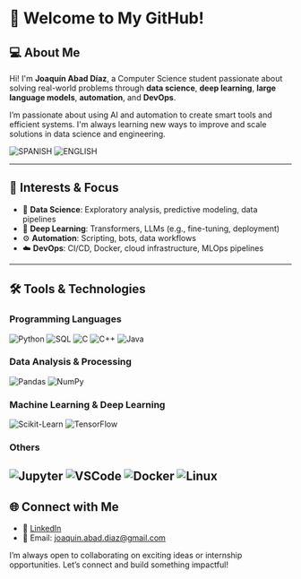 
# 👋 Welcome to My GitHub!

## 💻 About Me

Hi! I'm **Joaquín Abad Díaz**, a Computer Science student passionate about solving real-world problems through **data science**, **deep learning**, **large language models**, **automation**, and **DevOps**.

I’m passionate about using AI and automation to create smart tools and efficient systems. I'm always learning new ways to improve and scale solutions in data science and engineering.

![SPANISH](https://img.shields.io/badge/Spanish-red?label=Native)
![ENGLISH](https://img.shields.io/badge/English-lightblue?label=C1)

---

## 🧠 Interests & Focus

- 🧪 **Data Science**: Exploratory analysis, predictive modeling, data pipelines  
- 🤖 **Deep Learning**: Transformers, LLMs (e.g., fine-tuning, deployment)  
- ⚙️ **Automation**: Scripting, bots, data workflows  
- ☁️ **DevOps**: CI/CD, Docker, cloud infrastructure, MLOps pipelines  

---

## 🛠️ Tools & Technologies

### **Programming Languages**

![Python](https://img.shields.io/badge/-Python-ffd343?style=for-the-badge&logo=python&logoColor=black)
![SQL](https://img.shields.io/badge/-SQL-003B57?style=for-the-badge&logo=postgresql&logoColor=white)
![C](https://img.shields.io/badge/-C-A8B9CC?style=for-the-badge&logo=c&logoColor=white)
![C++](https://img.shields.io/badge/-C++-00599C?style=for-the-badge&logo=cplusplus&logoColor=white)
![Java](https://img.shields.io/badge/-Java-F80000?style=for-the-badge&logo=oracle&logoColor=white)

### **Data Analysis & Processing**

![Pandas](https://img.shields.io/badge/-Pandas-150458?style=for-the-badge&logo=pandas&logoColor=white)
![NumPy](https://img.shields.io/badge/-NumPy-013243?style=for-the-badge&logo=numpy&logoColor=white)

### **Machine Learning & Deep Learning**

![Scikit-Learn](https://img.shields.io/badge/-scikit--learn-F7931E?style=for-the-badge&logo=scikit-learn&logoColor=white)
![TensorFlow](https://img.shields.io/badge/-TensorFlow-FF6F00?style=for-the-badge&logo=tensorflow&logoColor=white)

### **Others**

![Jupyter](https://img.shields.io/badge/-Jupyter-F37626?style=for-the-badge&logo=jupyter&logoColor=white)
![VSCode](https://img.shields.io/badge/-VSCode-007ACC?style=for-the-badge&logo=visual-studio-code&logoColor=white)
![Docker](https://img.shields.io/badge/-Docker-2496ED?style=for-the-badge&logo=docker&logoColor=white)
![Linux](https://img.shields.io/badge/-Linux-FCC624?style=for-the-badge&logo=linux&logoColor=black)
---


## 🌐 Connect with Me

- 🔗 [LinkedIn](https://www.linkedin.com/in/joaquín-abad-díaz-19346a36b)  
- 📧 Email: [joaquin.abad.diaz@gmail.com](mailto:joaquin.abad.diaz@gmail.com)

I’m always open to collaborating on exciting ideas or internship opportunities. Let’s connect and build something impactful!
